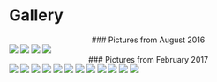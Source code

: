 # Gallery

<center>
### Pictures from August 2016
</center>

<img class="mainpic" src="/images/IMG_8617-2.jpg">

<img class="mainpic" src="/images/IMG_8879.jpg">

<img class="mainpic" src="/images/IMG_8733.jpg">

<img class="mainpic" src="/images/IMG_8614.jpg"> 

<center>
### Pictures from February 2017
</center>

<img class="mainpic" src="/images/rita pace - IMG_4359.jpg">

<img class="mainpic" src="/images/IMG_4343-circletime.jpg">

<img class="mainpic" src="/images/rita pace - IMG_4357.jpg">

<img class="mainpic" src="/images/IMG_4016.jpg">

<img class="mainpic" src="/images/IMG_4024.jpg">

<img class="mainpic" src="/images/rita pace - IMG_3973.jpg">

<img class="mainpic" src="/images/IMG_3946-carpet.jpg">

<img class="mainpic" src="/images/rita pace - IMG_3957.jpg">

<img class="mainpic" src="/images/IMG_3785.jpg">

<img class="mainpic" src="/images/rita pace - IMG_3871.jpg">

<img class="mainpic" src="/images/IMG_3779-sandbox.jpg">

<img class="mainpic" src="/images/rita pace - IMG_3709.jpg">



